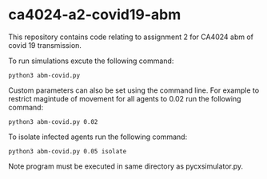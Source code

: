 # ca4024-a2-covid19-abm
This repository contains code relating to assignment 2 for CA4024 abm of covid 19 transmission.

To run simulations excute the following command:

    python3 abm-covid.py

Custom parameters can also be set using the command line. For example to restrict magintude of movement for all agents to 0.02 run the following command:

    python3 abm-covid.py 0.02

To isolate infected agents run the following command:

    python3 abm-covid.py 0.05 isolate

Note program must be executed in same directory as pycxsimulator.py.

